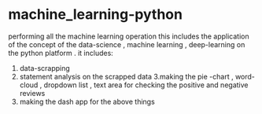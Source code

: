 # machine_learning-python
performing all the machine learning operation 
this includes the application of the concept of the data-science , machine learning , deep-learning on the python platform .
it includes:
1. data-scrapping
2. statement analysis on the scrapped data
3.making the pie -chart , word-cloud , dropdown list , text area for checking the positive and negative reviews
4. making the dash app for the above things 
